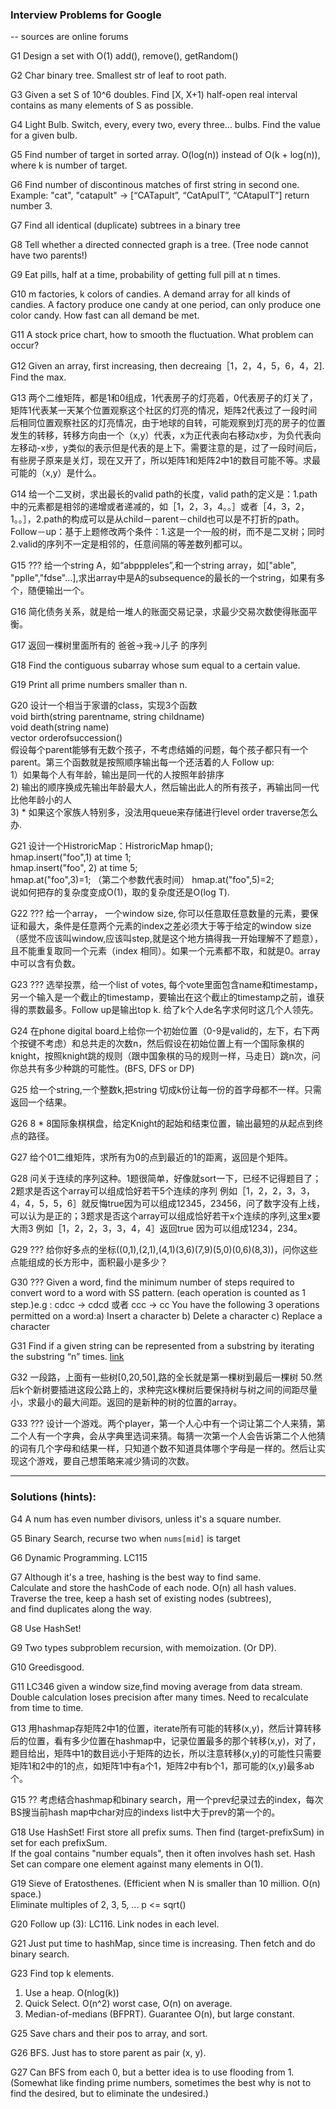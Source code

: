 ### Interview Problems for Google
 -- sources are online forums 
 
 
G1 Design a set with O(1) add(), remove(), getRandom()
 
G2 Char binary tree. Smallest str of leaf to root path.
 
G3 Given a set S of 10^6 doubles. Find [X, X+1) half-open real interval contains as many elements of S as possible.
 
G4 Light Bulb. Switch, every, every two, every three... bulbs. Find the value for a given bulb.
 
G5 Find number of target in sorted array. O(log(n)) instead of O(k + log(n)), where k is number of target.
 
G6 Find number of discontinous matches of first string in second one.  
Example: "cat", "catapult" -> [“CATapult”, “CatApulT”, “CAtapulT”] return number 3.  

G7 Find all identical (duplicate) subtrees in a binary tree  

G8 Tell whether a directed connected graph is a tree. (Tree node cannot have two parents!)  

G9 Eat pills, half at a time, probability of getting full pill at n times.  

G10 m factories, k colors of candies. A demand array for all kinds of candies.
A factory produce one candy at one period, can only produce one color candy. How fast can all demand be met.

G11 A stock price chart, how to smooth the fluctuation. What problem can occur?

G12 Given an array, first increasing, then decreaing［1，2，4，5，6，4，2]. Find the max.  

G13 两个二维矩阵，都是1和0组成，1代表房子的灯亮着，0代表房子的灯关了，矩阵1代表某一天某个位置观察这个社区的灯亮的情况，矩阵2代表过了一段时间后相同位置观察社区的灯亮情况，由于地球的自转，可能观察到灯亮的房子的位置发生的转移，转移方向由一个（x,y）代表，x为正代表向右移动x步，为负代表向左移动-x步，y类似的表示但是代表的是上下。需要注意的是，过了一段时间后，有些房子原来是关灯，现在又开了，所以矩阵1和矩阵2中1的数目可能不等。求最可能的（x,y）是什么。

G14 给一个二叉树，求出最长的valid path的长度，valid path的定义是：1.path中的元素都是相邻的递增或者递减的，如［1，2，3，4。。］或者［4，3，2，1。。］，2.path的构成可以是从child－parent－child也可以是不打折的path。 Follow－up：基于上题修改两个条件：1.这是一个一般的树，而不是二叉树；同时2.valid的序列不一定是相邻的，任意间隔的等差数列都可以。 

G15 ??? 给一个string A，如“abpppleles”,和一个string array，如["able", "pplle","fdse"...],求出array中是A的subsequence的最长的一个string，如果有多个，随便输出一个。 

G16 简化债务关系，就是给一堆人的账面交易记录，求最少交易次数使得账面平衡。

G17 返回一棵树里面所有的 爸爸->我->儿子 的序列

G18 Find the contiguous subarray whose sum equal to a certain value.

G19 Print all prime numbers smaller than n.

G20 设计一个相当于家谱的class，实现3个函数  
void birth(string parentname, string childname)  
void death(string name)  
vector orderofsuccession()  
假设每个parent能够有无数个孩子，不考虑结婚的问题，每个孩子都只有一个parent。第三个函数就是按照顺序输出每一个还活着的人
Follow up:  
1）如果每个人有年龄，输出是同一代的人按照年龄排序   
2) 输出的顺序换成先输出年龄最大人，然后输出此人的所有孩子，再输出同一代比他年龄小的人  
3) * 如果这个家族人特别多，没法用queue来存储进行level order traverse怎么办.

G21 设计一个HistroricMap：HistroricMap hmap();  
hmap.insert("foo",1) at time 1;  
hmap.insert("foo", 2) at time 5;  
hmap.at("foo",3)=1; （第二个参数代表时间） 
hmap.at("foo",5)=2;  
说如何把存的复杂度变成O(1)，取的复杂度还是O(log T).

G22 ??? 给一个array， 一个window size, 你可以任意取任意数量的元素，要保证和最大，条件是任意两个元素的index之差必须大于等于给定的window size（感觉不应该叫window,应该叫step,就是这个地方搞得我一开始理解不了题意）， 且不能重复取同一个元素（index 相同）。如果一个元素都不取，和就是0。array中可以含有负数。

G23 ??? 选举投票，给一个list of votes, 每个vote里面包含name和timestamp，另一个输入是一个截止的timestamp，要输出在这个截止的timestamp之前，谁获得的票数最多。Follow up是输出top k. 给了k个人de名字求何时这几个人领先。  

G24 在phone digital board上给你一个初始位置（0-9是valid的，左下，右下两个按键不考虑）和总共走的次数n，然后假设在初始位置上有一个国际象棋的knight，按照knight跳的规则（跟中国象棋的马的规则一样，马走日）跳n次，问你总共有多少种跳的可能性。(BFS, DFS or DP)  

G25 给一个string,一个整数k,把string 切成k份让每一份的首字母都不一样。只需返回一个结果。

G26 8 * 8国际象棋棋盘，给定Knight的起始和结束位置，输出最短的从起点到终点的路径。

G27 给个01二维矩阵，求所有为0的点到最近的1的距离，返回是个矩阵。

G28 问关于连续的序列这种。1题很简单，好像就sort一下，已经不记得题目了；2题求是否这个array可以组成恰好若干5个连续的序列 例如［1，2，2，3，3，4，4，5，5，6］就反悔true因为可以组成12345，23456，问了数字没有上线，可以认为是正的；3题求是否这个array可以组成恰好若干x个连续的序列,这里x要大雨3 例如［1，2，2，3，3，4，4］返回true 因为可以组成1234，234。

G29 ??? 给你好多点的坐标((0,1),(2,1),(4,1)(3,6)(7,9)(5,0)(0,6)(8,3))，问你这些点能组成的长方形中，面积最小是多少？

G30 ??? Given a word, find the minimum number of steps required to convert word to a word with SS pattern. (each operation is counted as 1 step.)e.g : cdcc -> cdcd 或者 ccc -> cc You have the following 3 operations permitted on a word:a) Insert a character b) Delete a character c) Replace a character

G31 Find if a given string can be represented from a substring by iterating the substring “n” times. [link](http://www.geeksforgeeks.org/find-given-string-can-represented-substring-iterating-substring-n-times/)  

G32 一段路，上面有一些树[0,20,50],路的全长就是第一棵树到最后一棵树 50.然后k个新树要插进这段公路上的，求种完这k棵树后要保持树与树之间的间距尽量小，求最小的最大间距。返回的是新种的树的位置的array。 

G33 ??? 设计一个游戏。两个player，第一个人心中有一个词让第二个人来猜，第二个人有一个字典，会从字典里选词来猜。每猜一次第一个人会告诉第二个人他猜的词有几个字母和结果一样，只知道个数不知道具体哪个字母是一样的。然后让实现这个游戏，要自己想策略来减少猜词的次数。


****

### Solutions (hints):
 
G4 A num has even number divisors, unless it's a square number.

G5 Binary Search, recurse two when `nums[mid]` is target

G6 Dynamic Programming. LC115  

G7 Although it's a tree, hashing is the best way to find same.  
Calculate and store the hashCode of each node. O(n) all hash values.  
Traverse the tree, keep a hash set of existing nodes (subtrees),  
and find duplicates along the way.

G8 Use HashSet!

G9 Two types subproblem recursion, with memoization. (Or DP).

G10 Greedisgood.

G11 LC346 given a window size,find moving average from data stream.  
Double calculation loses precision after many times. Need to recalculate from time to time.

G13 用hashmap存矩阵2中1的位置，iterate所有可能的转移(x,y)，然后计算转移后的位置，看有多少位置在hashmap中，记录位置最多的那个转移(x,y)，对了，题目给出，矩阵中1的数目远小于矩阵的边长，所以注意转移(x,y)的可能性只需要矩阵1和2中的1的点，如矩阵1中有a个1，矩阵2中有b个1，那可能的(x,y)最多ab个。

G15 ?? 考虑结合hashmap和binary search，用一个prev纪录过去的index，每次BS搜当前hash map中char对应的indexs list中大于prev的第一个的。

G18 Use HashSet! First store all prefix sums. Then find (target-prefixSum) in set for each prefixSum.  
If the goal contains "number equals", then it often involves hash set. Hash Set can compare one 
element against many elements in O(1).

G19 Sieve of Eratosthenes. (Efficient when N is smaller than 10 million. O(n) space.)  
Eliminate multiples of 2, 3, 5, ... p <= sqrt() 

G20 Follow up (3): LC116. Link nodes in each level.

G21 Just put time to hashMap, since time is increasing. Then fetch and do binary search.

G23 Find top k elements.  
1. Use a heap. O(nlog(k))  
2. Quick Select. O(n^2) worst case, O(n) on average.
3. Median-of-medians (BFPRT). Guarantee O(n), but large constant.

G25 Save chars and their pos to array, and sort.

G26 BFS. Just has to store parent as pair (x, y).

G27 Can BFS from each 0, but a better idea is to use flooding from 1.  
(Somewhat like finding prime numbers, sometimes the best why is not to find the desired, but to eliminate the undesired.)
